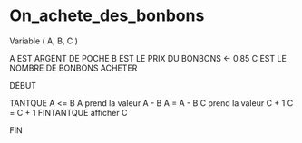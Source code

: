 # On_achete_des_bonbons

Variable ( A, B, C )

A EST ARGENT DE POCHE
B EST LE PRIX DU BONBONS <- 0.85 
C EST LE NOMBRE DE BONBONS ACHETER




DÉBUT

TANTQUE A <= B
A prend la valeur A - B
A = A - B
C prend la valeur C + 1
C = C + 1
FINTANTQUE
afficher C

FIN
